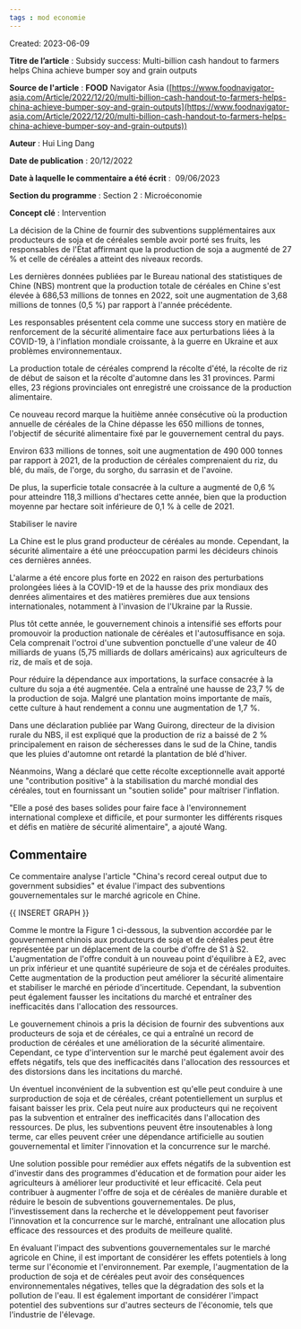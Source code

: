 ```yaml
---
tags : mod economie
---
```

Created: 2023-06-09

**Titre de l’article** : Subsidy success: Multi-billion cash handout to farmers helps China achieve bumper soy and grain outputs

**Source de l'article** : **FOOD** Navigator Asia ([https://www.foodnavigator-asia.com/Article/2022/12/20/multi-billion-cash-handout-to-farmers-helps-china-achieve-bumper-soy-and-grain-outputs](https://www.foodnavigator-asia.com/Article/2022/12/20/multi-billion-cash-handout-to-farmers-helps-china-achieve-bumper-soy-and-grain-outputs))

**Auteur** : Hui Ling Dang

**Date de publication** : 20/12/2022

**Date à laquelle le commentaire a été écrit** :  09/06/2023

**Section du programme** : Section 2 : Microéconomie

**Concept clé** : Intervention

La décision de la Chine de fournir des subventions supplémentaires aux producteurs de soja et de céréales semble avoir porté ses fruits, les responsables de l'État affirmant que la production de soja a augmenté de 27 % et celle de céréales a atteint des niveaux records.

Les dernières données publiées par le Bureau national des statistiques de Chine (NBS) montrent que la production totale de céréales en Chine s'est élevée à 686,53 millions de tonnes en 2022, soit une augmentation de 3,68 millions de tonnes (0,5 %) par rapport à l'année précédente.

Les responsables présentent cela comme une success story en matière de renforcement de la sécurité alimentaire face aux perturbations liées à la COVID-19, à l'inflation mondiale croissante, à la guerre en Ukraine et aux problèmes environnementaux.

La production totale de céréales comprend la récolte d'été, la récolte de riz de début de saison et la récolte d'automne dans les 31 provinces. Parmi elles, 23 régions provinciales ont enregistré une croissance de la production alimentaire.

Ce nouveau record marque la huitième année consécutive où la production annuelle de céréales de la Chine dépasse les 650 millions de tonnes, l'objectif de sécurité alimentaire fixé par le gouvernement central du pays.

Environ 633 millions de tonnes, soit une augmentation de 490 000 tonnes par rapport à 2021, de la production de céréales comprenaient du riz, du blé, du maïs, de l'orge, du sorgho, du sarrasin et de l'avoine.

De plus, la superficie totale consacrée à la culture a augmenté de 0,6 % pour atteindre 118,3 millions d'hectares cette année, bien que la production moyenne par hectare soit inférieure de 0,1 % à celle de 2021.

Stabiliser le navire

La Chine est le plus grand producteur de céréales au monde. Cependant, la sécurité alimentaire a été une préoccupation parmi les décideurs chinois ces dernières années.

L'alarme a été encore plus forte en 2022 en raison des perturbations prolongées liées à la COVID-19 et de la hausse des prix mondiaux des denrées alimentaires et des matières premières due aux tensions internationales, notamment à l'invasion de l'Ukraine par la Russie.

Plus tôt cette année, le gouvernement chinois a intensifié ses efforts pour promouvoir la production nationale de céréales et l'autosuffisance en soja. Cela comprenait l'octroi d'une subvention ponctuelle d'une valeur de 40 milliards de yuans (5,75 milliards de dollars américains) aux agriculteurs de riz, de maïs et de soja.

Pour réduire la dépendance aux importations, la surface consacrée à la culture du soja a été augmentée. Cela a entraîné une hausse de 23,7 % de la production de soja. Malgré une plantation moins importante de maïs, cette culture à haut rendement a connu une augmentation de 1,7 %.

Dans une déclaration publiée par Wang Guirong, directeur de la division rurale du NBS, il est expliqué que la production de riz a baissé de 2 % principalement en raison de sécheresses dans le sud de la Chine, tandis que les pluies d'automne ont retardé la plantation de blé d'hiver.

Néanmoins, Wang a déclaré que cette récolte exceptionnelle avait apporté une "contribution positive" à la stabilisation du marché mondial des céréales, tout en fournissant un "soutien solide" pour maîtriser l'inflation.

"Elle a posé des bases solides pour faire face à l'environnement international complexe et difficile, et pour surmonter les différents risques et défis en matière de sécurité alimentaire", a ajouté Wang.

## Commentaire

Ce commentaire analyse l'article "China's record cereal output due to government subsidies" et évalue l'impact des subventions gouvernementales sur le marché agricole en Chine.

{{  INSERET GRAPH  }}

Comme le montre la Figure 1 ci-dessous, la subvention accordée par le gouvernement chinois aux producteurs de soja et de céréales peut être représentée par un déplacement de la courbe d'offre de S1 à S2. L'augmentation de l'offre conduit à un nouveau point d'équilibre à E2, avec un prix inférieur et une quantité supérieure de soja et de céréales produites. Cette augmentation de la production peut améliorer la sécurité alimentaire et stabiliser le marché en période d'incertitude. Cependant, la subvention peut également fausser les incitations du marché et entraîner des inefficacités dans l'allocation des ressources.

Le gouvernement chinois a pris la décision de fournir des subventions aux producteurs de soja et de céréales, ce qui a entraîné un record de production de céréales et une amélioration de la sécurité alimentaire. Cependant, ce type d'intervention sur le marché peut également avoir des effets négatifs, tels que des inefficacités dans l'allocation des ressources et des distorsions dans les incitations du marché.

Un éventuel inconvénient de la subvention est qu'elle peut conduire à une surproduction de soja et de céréales, créant potentiellement un surplus et faisant baisser les prix. Cela peut nuire aux producteurs qui ne reçoivent pas la subvention et entraîner des inefficacités dans l'allocation des ressources. De plus, les subventions peuvent être insoutenables à long terme, car elles peuvent créer une dépendance artificielle au soutien gouvernemental et limiter l'innovation et la concurrence sur le marché.

Une solution possible pour remédier aux effets négatifs de la subvention est d'investir dans des programmes d'éducation et de formation pour aider les agriculteurs à améliorer leur productivité et leur efficacité. Cela peut contribuer à augmenter l'offre de soja et de céréales de manière durable et réduire le besoin de subventions gouvernementales. De plus, l'investissement dans la recherche et le développement peut favoriser l'innovation et la concurrence sur le marché, entraînant une allocation plus efficace des ressources et des produits de meilleure qualité.

En évaluant l'impact des subventions gouvernementales sur le marché agricole en Chine, il est important de considérer les effets potentiels à long terme sur l'économie et l'environnement. Par exemple, l'augmentation de la production de soja et de céréales peut avoir des conséquences environnementales négatives, telles que la dégradation des sols et la pollution de l'eau. Il est également important de considérer l'impact potentiel des subventions sur d'autres secteurs de l'économie, tels que l'industrie de l'élevage.

